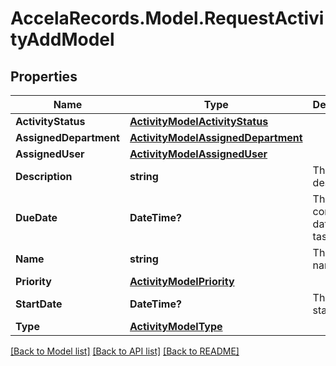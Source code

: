 # AccelaRecords.Model.RequestActivityAddModel
## Properties

Name | Type | Description | Notes
------------ | ------------- | ------------- | -------------
**ActivityStatus** | [**ActivityModelActivityStatus**](ActivityModelActivityStatus.md) |  | [optional] 
**AssignedDepartment** | [**ActivityModelAssignedDepartment**](ActivityModelAssignedDepartment.md) |  | [optional] 
**AssignedUser** | [**ActivityModelAssignedUser**](ActivityModelAssignedUser.md) |  | [optional] 
**Description** | **string** | The activity description | [optional] 
**DueDate** | **DateTime?** | The desired completion date of the task. | [optional] 
**Name** | **string** | The activity name. | [optional] 
**Priority** | [**ActivityModelPriority**](ActivityModelPriority.md) |  | [optional] 
**StartDate** | **DateTime?** | The activity start date. | [optional] 
**Type** | [**ActivityModelType**](ActivityModelType.md) |  | [optional] 

[[Back to Model list]](../README.md#documentation-for-models) [[Back to API list]](../README.md#documentation-for-api-endpoints) [[Back to README]](../README.md)

